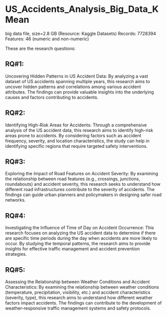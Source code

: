 # US_Accidents_Analysis_Big_Data_KMean
big data file, size=2.8 GB (Resource: Kaggle Datasets)
Records: 7728394
Features: 46 (numeric and non-numeric)

These are the research questions:

## RQ#1: 
Uncovering Hidden Patterns in US Accident Data: By analyzing a vast dataset of US accidents spanning multiple years, this research aims to uncover hidden patterns and correlations among various accident attributes. The findings can provide valuable insights into the underlying causes and factors contributing to accidents.

## RQ#2: 
Identifying High-Risk Areas for Accidents: Through a comprehensive analysis of the US accident data, this research aims to identify high-risk areas prone to accidents. By considering factors such as accident frequency, severity, and location characteristics, the study can help in identifying specific regions that require targeted safety interventions.

## RQ#3:
Exploring the Impact of Road Features on Accident Severity: By examining the relationship between road features (e.g., crossings, junctions, roundabouts) and accident severity, this research seeks to understand how different road infrastructures contribute to the severity of accidents. The findings can guide urban planners and policymakers in designing safer road networks.

## RQ#4:
Investigating the Influence of Time of Day on Accident Occurrence: This research focuses on analyzing the US accident data to determine if there are specific time periods during the day when accidents are more likely to occur. By studying the temporal patterns, the research aims to provide insights for effective traffic management and accident prevention strategies.

## RQ#5: 
Assessing the Relationship between Weather Conditions and Accident Characteristics: By examining the relationship between weather conditions (temperature, precipitation, visibility, etc.) and accident characteristics (severity, type), this research aims to understand how different weather factors impact accidents. The findings can contribute to the development of weather-responsive traffic management systems and safety protocols.
